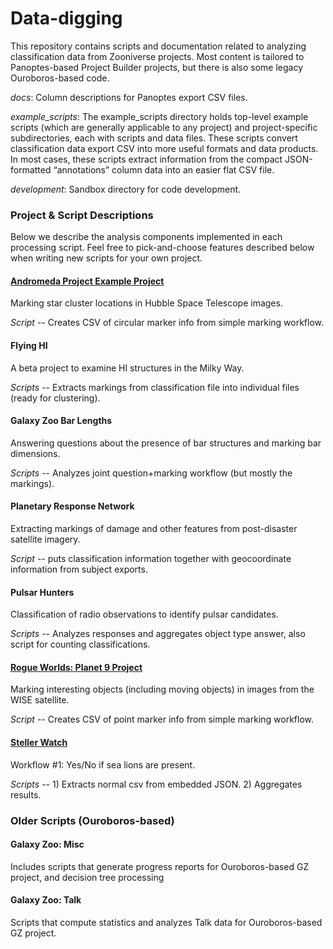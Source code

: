 # Data-digging
This repository contains scripts and documentation related to analyzing classification data from Zooniverse projects.  Most content is tailored to Panoptes-based Project Builder projects, but there is also some legacy Ouroboros-based code.

*docs*: Column descriptions for Panoptes export CSV files.

*example_scripts*: The example_scripts directory holds top-level example scripts (which are generally applicable to any project) and project-specific subdirectories, each with scripts and data files.  These scripts convert classification data export CSV into more useful formats and data products.  In most cases, these scripts extract information from the compact JSON-formatted “annotations” column data into an easier flat CSV file.

*development*: Sandbox directory for code development.

### Project & Script Descriptions
Below we describe the analysis components implemented in each processing script.  Feel free to pick-and-choose features described below when writing new scripts for your own project.

#### [Andromeda Project Example Project](https://www.zooniverse.org/projects/lcjohnso/ap-aas229-test)
Marking star cluster locations in Hubble Space Telescope images.

*Script* -- Creates CSV of circular marker info from simple marking workflow.

#### Flying HI
A beta project to examine HI structures in the Milky Way.

*Scripts* -- Extracts markings from classification file into individual files (ready for clustering).

#### Galaxy Zoo Bar Lengths
Answering questions about the presence of bar structures and marking bar dimensions.

*Scripts* -- Analyzes joint question+marking workflow (but mostly the markings).

#### Planetary Response Network
Extracting markings of damage and other features from post-disaster satellite imagery.

*Script* -- puts classification information together with geocoordinate information from subject exports.

#### Pulsar Hunters
Classification of radio observations to identify pulsar candidates.

*Scripts* -- Analyzes responses and aggregates object type answer, also script for counting classifications.

#### [Rogue Worlds: Planet 9 Project](https://www.zooniverse.org/projects/marckuchner/planet-9-rogue-worlds)
Marking interesting objects (including moving objects) in images from the WISE satellite.

*Script* -- Creates CSV of point marker info from simple marking workflow.

#### [Steller Watch](https://www.zooniverse.org/projects/sweenkl/steller-watch)
Workflow #1: Yes/No if sea lions are present.

*Scripts* -- 1) Extracts normal csv from embedded JSON. 2) Aggregates results.


### Older Scripts (Ouroboros-based)

#### Galaxy Zoo: Misc
Includes scripts that generate progress reports for Ouroboros-based GZ project, and decision tree processing

#### Galaxy Zoo: Talk
Scripts that compute statistics and analyzes Talk data for Ouroboros-based GZ project.
